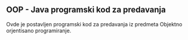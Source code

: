 ## OOP - Java programski kod za predavanja

Ovde je postavljen programski kod za predavanja iz predmeta Objektno orjentisano programiranje.
